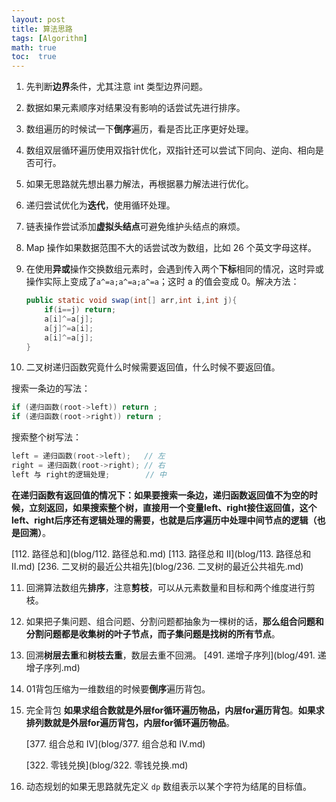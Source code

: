 ```yaml
---
layout: post
title: 算法思路
tags: [Algorithm]
math: true
toc:  true
---
```


1. 先判断**边界**条件，尤其注意 int 类型边界问题。

2. 数据如果元素顺序对结果没有影响的话尝试先进行排序。

3. 数组遍历的时候试一下**倒序**遍历，看是否比正序更好处理。

4. 数组双层循环遍历使用双指针优化，双指针还可以尝试下同向、逆向、相向是否可行。

5. 如果无思路就先想出暴力解法，再根据暴力解法进行优化。

6. 递归尝试优化为**迭代**，使用循环处理。

7. 链表操作尝试添加**虚拟头结点**可避免维护头结点的麻烦。

8. Map 操作如果数据范围不大的话尝试改为数组，比如 26 个英文字母这样。

9. 在使用**异或**操作交换数组元素时，会遇到传入两个**下标**相同的情况，这时异或操作实际上变成了`a^=a;a^=a;a^=a`；这时 a 的值会变成 0。解决方法：

   ```java
   public static void swap(int[] arr,int i,int j){
       if(i==j) return;
       a[i]^=a[j];
       a[j]^=a[i];
       a[i]^=a[j];
   }
   ```

10. 二叉树递归函数究竟什么时候需要返回值，什么时候不要返回值。

   搜索一条边的写法：

   ```java
   if (递归函数(root->left)) return ;
   if (递归函数(root->right)) return ;
   ```

   搜索整个树写法：

   ```java
   left = 递归函数(root->left);   // 左
   right = 递归函数(root->right); // 右
   left 与 right的逻辑处理;        // 中 
   ```

   **在递归函数有返回值的情况下：如果要搜索一条边，递归函数返回值不为空的时候，立刻返回，如果搜索整个树，直接用一个变量left、right接住返回值，这个left、right后序还有逻辑处理的需要，也就是后序遍历中处理中间节点的逻辑（也是回溯）**。

   [112. 路径总和](blog/112. 路径总和.md)  [113. 路径总和 II](blog/113. 路径总和 II.md)  [236. 二叉树的最近公共祖先](blog/236. 二叉树的最近公共祖先.md)

11. 回溯算法数组先**排序**，注意**剪枝**，可以从元素数量和目标和两个维度进行剪枝。

12. 如果把子集问题、组合问题、分割问题都抽象为一棵树的话，**那么组合问题和分割问题都是收集树的叶子节点，而子集问题是找树的所有节点**。

13. 回溯**树层去重**和**树枝去重**，数层去重不回溯。
    [491. 递增子序列](blog/491. 递增子序列.md)

14. 01背包压缩为一维数组的时候要**倒序**遍历背包。

15. 完全背包 **如果求组合数就是外层for循环遍历物品，内层for遍历背包**。**如果求排列数就是外层for遍历背包，内层for循环遍历物品**。

    [377. 组合总和 Ⅳ](blog/377. 组合总和 Ⅳ.md)

    [322. 零钱兑换](blog/322. 零钱兑换.md)

16. 动态规划的如果无思路就先定义 `dp` 数组表示以某个字符为结尾的目标值。
